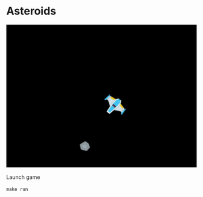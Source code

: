 # Asteroids

![asteroids.gif](assets/ezgif.com-video-to-gif-converter.gif)

Launch game

`make run`
